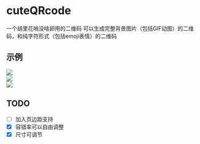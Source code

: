 # cuteQRcode
一个胡里花哨没啥卵用的二维码
可以生成完整背景图片（包括GIF动图）的二维码，和纯字符形式（包括emoji表情）的二维码  
## 示例
![](https://raw.githubusercontent.com/xiyuanpingtadi/cuteQRcode/master/temp/f026baf9ac80b64cb223a8a56c61d738.gif)  
![](https://raw.githubusercontent.com/xiyuanpingtadi/cuteQRcode/master/temp/38c75f3c2621311e1f8a09a6c92a85f3.jpg)  
![](https://raw.githubusercontent.com/xiyuanpingtadi/cuteQRcode/master/temp/739315c390ce5dde2e211e5bd2c06380.jpg)  

## TODO
- [ ] 加入页边距支持  
- [X] 容错率可以自由调整
- [X] 尺寸可调节

